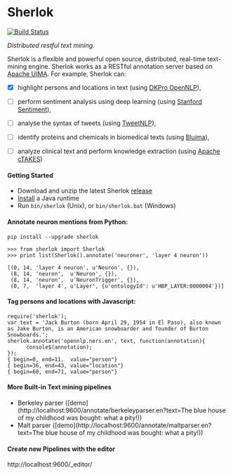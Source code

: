 # Sherlok

[![Build Status](https://travis-ci.org/sherlok/sherlok.svg?branch=master)](https://travis-ci.org/sherlok/sherlok)

_Distributed restful text mining._

Sherlok is a flexible and powerful open source, distributed, real-time text-mining engine. Sherlok works as a RESTful annotation server based on [Apache UIMA](http://uima.apache.org/). For example, Sherlok can:

- [x] highlight persons and locations in text (using [DKPro OpenNLP](https://www.ukp.tu-darmstadt.de/research/current-projects/dkpro/)),
- [ ] perform sentiment analysis using deep learning (using [Stanford Sentiment](http://nlp.stanford.edu/sentiment/)),
- [ ] analyse the syntax of tweets (using [TweetNLP](http://www.ark.cs.cmu.edu/TweetNLP/)),
- [ ] identify proteins and chemicals in biomedical texts (using [Bluima](https://github.com/BlueBrain/bluima)),
- [ ] analyze clinical text and perform knowledge extraction (using [Apache cTAKES](http://ctakes.apache.org/index.html))


#### Getting Started

* Download and unzip the latest Sherlok [release](https://github.com/renaud/sherlok/releases)
* [Install](TODO) a Java runtime
* Run `bin/sherlok` (Unix), or `bin/sherlok.bat` (Windows)


#### Annotate neuron mentions from Python:

    pip install --upgrade sherlok

    >>> from sherlok import Sherlok
    >>> print list(Sherlok().annotate('neuroner', 'layer 4 neuron'))

    [(0, 14, 'layer 4 neuron', u'Neuron', {}),
     (8, 14, 'neuron',  u'Neuron', {}),
     (8, 14, 'neuron',  u'NeuronTrigger', {}),
     (0, 7,  'layer 4', u'Layer', {u'ontologyId': u'HBP_LAYER:0000004'})]


#### Tag persons and locations with Javascript:

    require('sherlok');
    var text = 'Jack Burton (born April 29, 1954 in El Paso), also known as Jake Burton, is an American snowboarder and founder of Burton Snowboards.';
    sherlok.annotate('opennlp.ners.en', text, function(annotation){
          console$(annotation);
    });
    { begin=0, end=11,  value="person"}
    { begin=36, end=43, value="location"}
    { begin=60, end=71, value="person"}

#### More Built-in Text mining pipelines

* Berkeley parser ([demo](http://localhost:9600/annotate/berkeleyparser.en?text=The blue house of my childhood was bought: what a pity!))
* Malt parser ([demo](http://localhost:9600/annotate/maltparser.en?text=The blue house of my childhood was bought: what a pity!))

#### Create new Pipelines with the editor

http://localhost:9600/_editor/
